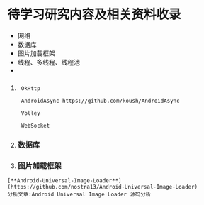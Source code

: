 # 待学习研究内容及相关资料收录

* 网络
* 数据库
* 图片加载框架
* 线程、多线程、线程池
* 
1. ### 

   ```
    OkHttp

    AndroidAsync https://github.com/koush/AndroidAsync

    Volley

    WebSocket
   ```
2. ### 数据库
3. ### 图片加载框架

```
[**Android-Universal-Image-Loader**](https://github.com/nostra13/Android-Universal-Image-Loader)
分析文章:Android Universal Image Loader 源码分析
```





